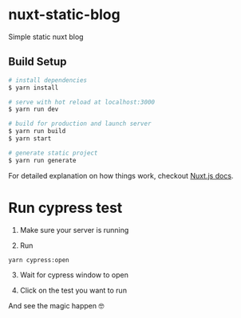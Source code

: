 # nuxt-static-blog

Simple static nuxt blog

## Build Setup

``` bash
# install dependencies
$ yarn install

# serve with hot reload at localhost:3000
$ yarn run dev

# build for production and launch server
$ yarn run build
$ yarn start

# generate static project
$ yarn run generate
```

For detailed explanation on how things work, checkout [Nuxt.js docs](https://nuxtjs.org).


# Run cypress test

1) Make sure your server is running

2) Run
```bash
yarn cypress:open
```
3) Wait for cypress window to open

4) Click on the test you want to run

And see the magic happen 🤓
